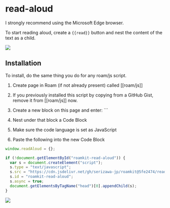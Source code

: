 # read-aloud

I strongly recommend using the Microsoft Edge browser.

To start reading aloud, create a `{{read}}` button and nest the content of the text as a child.

![](https://user-images.githubusercontent.com/78351950/110199986-b023c980-7e9e-11eb-9672-fb57f62b1b23.png)

## Installation

To install, do the same thing you do for any roam/js script.

1. Create page in Roam (if not already present) called [[roam/js]]

1. If you previously installed this script by copying from a GitHub Gist, remove it from [[roam/js]] now.

1. Create a new block on this page and enter: ```

1. Nest under that block a Code Block

1. Make sure the code language is set as JavaScript

1. Paste the following into the new Code Block

```javascript
window.readAloud = {};

if (!document.getElementById("roamkit-read-aloud")) {
  var s = document.createElement("script");
  s.type = "text/javascript";
  s.src = "https://cdn.jsdelivr.net/gh/serizawa-jp/roamkit@5fe2474/read-aloud/dist/read-aloud.min.js";
  s.id = "roamkit-read-aloud";
  s.async = true;
  document.getElementsByTagName("head")[0].appendChild(s);
}
```

![](https://user-images.githubusercontent.com/78351950/110200146-cbdb9f80-7e9f-11eb-8420-562dcc6f8dc7.png)